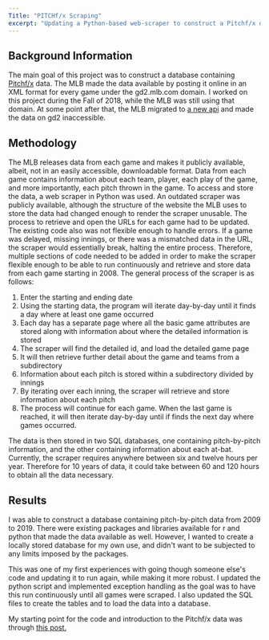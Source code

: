 ```yaml
---
Title: "PITCHf/x Scraping"
excerpt: "Updating a Python-based web-scraper to construct a Pitchf/x database."
---
```


## Background Information

The main goal of this project was to construct a database containing [Pitchf/x](https://en.wikipedia.org/wiki/PITCHf/x) data. The MLB made the data available by posting it online in an XML format for every game under the gd2.mlb.com domain. I worked on this project during the Fall of 2018, while the MLB was still using that domain. At some point after that, the MLB migrated to [a new api](http://statsapi.mlb.com/api/) and made the data on gd2 inaccessible. 

## Methodology

The MLB releases data from each game and makes it publicly available, albeit, not in an easily accessible, downloadable format. Data from each game contains information about each team, player, each play of the game, and more importantly, each pitch thrown in the game. To access and store the data, a web scraper in Python was used. An outdated scraper was publicly available, although the structure of the website the MLB uses to store the data had changed enough to render the scraper unusable. The process to retrieve and open the URLs for each game had to be updated. The existing code also was not flexible enough to handle errors. If a game was delayed, missing innings, or there was a mismatched data in the URL, the scraper would essentially break, halting the entire process. Therefore, multiple sections of code needed to be added in order to make the scraper flexible enough to be able to run continuously and retrieve and store data from each game starting in 2008. The general process of the scraper is as follows:

 1. Enter the starting and ending date
 2. Using the starting data, the program will iterate day-by-day until it finds a day where at least one game occurred
 3. Each day has a separate page where all the basic game attributes are stored along with information about where the detailed information is stored
 4. The scraper will find the detailed id, and load the detailed game page
 5. It will then retrieve further detail about the game and teams from a subdirectory
 6. Information about each pitch is stored within a subdirectory divided by innings
 7. By iterating over each inning, the scraper will retrieve and store information about each pitch
 8. The process will continue for each game. When the last game is reached, it will then iterate day-by-day until if finds the next day where games occurred.

The data is then stored in two SQL databases, one containing pitch-by-pitch information, and the other containing information about each at-bat. Currently, the scraper requires anywhere between six and twelve hours per year. Therefore for 10 years of data, it could take between 60 and 120 hours to obtain all the data necessary.

## Results
I was able to construct a database containing pitch-by-pitch data from 2009 to 2019. There were existing packages and libraries available for r and python that made the data available as well. However, I wanted to create a locally stored database for my own use, and didn't want to be subjected to any limits imposed by the packages. 

This was one of my first experiences with going though someone else's code and updating it to run again, while making it more robust. I updated the python script and implemented exception handling as the goal was to have this run continuously until all games were scraped. I also updated the SQL files to create the tables and to load the data into a database. 

My starting point for the code and introduction to the Pitchf/x data was through [this post.](https://www.beyondtheboxscore.com/2015/9/24/9374949/a-new-python-based-pitchf-x-parser-scraper)